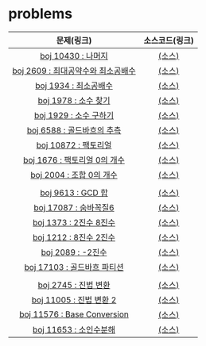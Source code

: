 problems
========
|문제(링크)|소스코드(링크)|
|:------:|:------:|
| [boj 10430 : 나머지](https://www.acmicpc.net/problem/10430) | [(소스)](https://github.com/95kim1/study_learn/blob/main/ps/learn/basic/Math_1/%5Bboj10430_%EB%82%98%EB%A8%B8%EC%A7%80%5D.cpp) |
| [boj 2609 : 최대공약수와 최소공배수](https://www.acmicpc.net/problem/2609) | [(소스)](https://github.com/95kim1/study_learn/blob/main/ps/learn/basic/Math_1/%5Bboj2609_%EC%B5%9C%EB%8C%80%EA%B3%B5%EC%95%BD%EC%88%98%EC%99%80%EC%B5%9C%EC%86%8C%EA%B3%B5%EB%B0%B0%EC%88%98%5D.cpp) |
| [boj 1934 : 최소공배수](https://www.acmicpc.net/problem/1934) | [(소스)](https://github.com/95kim1/study_learn/blob/main/ps/learn/basic/Math_1/%5Bboj1934_%EC%B5%9C%EC%86%8C%EA%B3%B5%EB%B0%B0%EC%88%98%5D.cpp) |
| [boj 1978 : 소수 찾기](https://www.acmicpc.net/problem/1978) | [(소스)](https://github.com/95kim1/study_learn/blob/main/ps/learn/basic/Math_1/%5Bboj1978_%EC%86%8C%EC%88%98%EC%B0%BE%EA%B8%B0%5D.cpp) |
| [boj 1929 : 소수 구하기](https://www.acmicpc.net/problem/1929) | [(소스)](https://github.com/95kim1/study_learn/blob/main/ps/learn/basic/Math_1/%5Bboj1929_%EC%86%8C%EC%88%98%EA%B5%AC%ED%95%98%EA%B8%B0%5D.cpp) |
| [boj 6588 : 골드바흐의 추측](https://www.acmicpc.net/problem/6588) | [(소스)](https://github.com/95kim1/study_learn/blob/main/ps/learn/basic/Math_1/%5Bboj6588_%EA%B3%A8%EB%93%9C%EB%B0%94%ED%9D%90%EC%9D%98%EC%B6%94%EC%B8%A1%5D.cpp) |
| [boj 10872 : 팩토리얼](https://www.acmicpc.net/problem/10872) | [(소스)](https://github.com/95kim1/study_learn/blob/main/ps/learn/basic/Math_1/%5Bboj10872_%ED%8C%A9%ED%86%A0%EB%A6%AC%EC%96%BC%5D.cpp) |
| [boj 1676 : 팩토리얼 0의 개수](https://www.acmicpc.net/problem/1676) | [(소스)](https://github.com/95kim1/study_learn/blob/main/ps/learn/basic/Math_1/%5Bboj1676_%ED%8C%A9%ED%86%A0%EB%A6%AC%EC%96%BC0%EC%9D%98%EA%B0%9C%EC%88%98%5D.cpp) |
| [boj 2004 : 조합 0의 개수](https://www.acmicpc.net/problem/2004) | [(소스)](https://github.com/95kim1/study_learn/blob/main/ps/learn/basic/Math_1/%5Bboj2004_%EC%A1%B0%ED%95%A90%EC%9D%98%EA%B0%9C%EC%88%98%5D.cpp) |
| | |
| [boj 9613 : GCD 합](https://www.acmicpc.net/problem/9613) | [(소스)](https://github.com/95kim1/study_learn/blob/main/ps/learn/basic/Math_1/%5Bboj9613_GCD%ED%95%A9%5D.cpp) |
| [boj 17087 : 숨바꼭질6](https://www.acmicpc.net/problem/17087) | [(소스)](https://github.com/95kim1/study_learn/blob/main/ps/learn/basic/Math_1/%5Bboj17087_%EC%88%A8%EB%B0%94%EA%BC%AD%EC%A7%886%5D.cpp) |
| [boj 1373 : 2진수 8진수](https://www.acmicpc.net/problem/1373) | [(소스)](https://github.com/95kim1/study_learn/blob/main/ps/learn/basic/Math_1/%5Bboj1373_2%EC%A7%84%EC%88%988%EC%A7%84%EC%88%98%5D.cpp) |
| [boj 1212 : 8진수 2진수](https://www.acmicpc.net/problem/1212) | [(소스)](https://github.com/95kim1/study_learn/blob/main/ps/learn/basic/Math_1/%5Bboj1212_8%EC%A7%84%EC%88%982%EC%A7%84%EC%88%98%5D.cpp) |
| [boj 2089 : -2진수](https://www.acmicpc.net/problem/2089) | [(소스)](https://github.com/95kim1/study_learn/blob/main/ps/learn/basic/Math_1/%5Bboj2089_-2%EC%A7%84%EC%88%98%5D.cpp) |
| [boj 17103 : 골드바흐 파티션](https://www.acmicpc.net/problem/17103) | [(소스)](https://github.com/95kim1/study_learn/blob/main/ps/learn/basic/Math_1/%5Bboj17103_%EA%B3%A8%EB%93%9C%EB%B0%94%ED%9D%90%ED%8C%8C%ED%8B%B0%EC%85%98%5D.cpp) |
| | |
| [boj 2745 : 진법 변환](https://www.acmicpc.net/problem/2745) | [(소스)](https://github.com/95kim1/study_learn/blob/main/ps/learn/basic/Math_1/%5Bboj2745_%EC%A7%84%EB%B2%95%EB%B3%80%ED%99%98%5D.cpp) |
| [boj 11005 : 진법 변환 2](https://www.acmicpc.net/problem/11005) | [(소스)](https://github.com/95kim1/study_learn/blob/main/ps/learn/basic/Math_1/%5Bboj11005_%EC%A7%84%EB%B2%95%EB%B3%80%ED%99%982%5D.cpp) |
| [boj 11576 : Base Conversion](https://www.acmicpc.net/problem/11576) | [(소스)](https://github.com/95kim1/study_learn/blob/main/ps/learn/basic/Math_1/%5Bboj11576_Base%20Conversion%5D.cpp) |
| [boj 11653 : 소인수분해](https://www.acmicpc.net/problem/11653) | [(소스)](https://github.com/95kim1/study_learn/blob/main/ps/learn/basic/Math_1/%5Bboj11653_%EC%86%8C%EC%9D%B8%EC%88%98%EB%B6%84%ED%95%B4%5D.cpp) |
